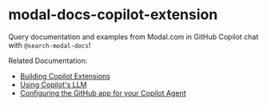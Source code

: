 # modal-docs-copilot-extension

Query documentation and examples from Modal.com in GitHub Copilot chat with `@search-modal-docs`!

Related Documentation:
- [Building Copilot Extensions](https://docs.github.com/en/copilot/building-copilot-extensions)
- [Using Copilot's LLM](https://docs.github.com/en/copilot/building-copilot-extensions/building-a-copilot-agent-for-your-copilot-extension/using-copilots-llm-for-your-agent)
- [Configuring the GitHub app for your Copilot Agent](https://docs.github.com/en/copilot/building-copilot-extensions/creating-a-copilot-extension/configuring-your-github-app-for-your-copilot-agent)

